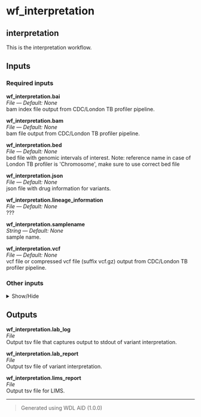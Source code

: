 # wf_interpretation
## interpretation 
 This is the interpretation workflow.



## Inputs

### Required inputs
<p name="wf_interpretation.bai">
        <b>wf_interpretation.bai</b><br />
        <i>File &mdash; Default: None</i><br />
        bam index file output from CDC/London TB profiler pipeline.
</p>
<p name="wf_interpretation.bam">
        <b>wf_interpretation.bam</b><br />
        <i>File &mdash; Default: None</i><br />
        bam file output from CDC/London TB profiler pipeline.
</p>
<p name="wf_interpretation.bed">
        <b>wf_interpretation.bed</b><br />
        <i>File &mdash; Default: None</i><br />
        bed file with genomic intervals of interest. Note: reference name in case of London TB profiler is 'Chromosome', make sure to use correct bed file
</p>
<p name="wf_interpretation.json">
        <b>wf_interpretation.json</b><br />
        <i>File &mdash; Default: None</i><br />
        json file with drug information for variants.
</p>
<p name="wf_interpretation.lineage_information">
        <b>wf_interpretation.lineage_information</b><br />
        <i>File &mdash; Default: None</i><br />
        ???
</p>
<p name="wf_interpretation.samplename">
        <b>wf_interpretation.samplename</b><br />
        <i>String &mdash; Default: None</i><br />
        sample name.
</p>
<p name="wf_interpretation.vcf">
        <b>wf_interpretation.vcf</b><br />
        <i>File &mdash; Default: None</i><br />
        vcf file or compressed vcf file (suffix vcf.gz) output from CDC/London TB profiler pipeline.
</p>

### Other inputs
<details>
<summary> Show/Hide </summary>
<p name="wf_interpretation.interpretation_docker">
        <b>wf_interpretation.interpretation_docker</b><br />
        <i>String &mdash; Default: "dbest/variant_interpretation:v1.0.8"</i><br />
        ???
</p>
<p name="wf_interpretation.interpretation_memory">
        <b>wf_interpretation.interpretation_memory</b><br />
        <i>String &mdash; Default: "8GB"</i><br />
        ???
</p>
<p name="wf_interpretation.lims_docker">
        <b>wf_interpretation.lims_docker</b><br />
        <i>String &mdash; Default: "dbest/lims_report:v1.0.1"</i><br />
        ???
</p>
<p name="wf_interpretation.lims_operator">
        <b>wf_interpretation.lims_operator</b><br />
        <i>String &mdash; Default: "DB"</i><br />
        ???
</p>
<p name="wf_interpretation.lims_report_name">
        <b>wf_interpretation.lims_report_name</b><br />
        <i>String &mdash; Default: "lims_report.tsv"</i><br />
        ???
</p>
<p name="wf_interpretation.verbose">
        <b>wf_interpretation.verbose</b><br />
        <i>Boolean &mdash; Default: false</i><br />
        ???
</p>
</details>

## Outputs
<p name="wf_interpretation.lab_log">
        <b>wf_interpretation.lab_log</b><br />
        <i>File</i><br />
        Output tsv file that captures output to stdout of variant interpretation.
</p>
<p name="wf_interpretation.lab_report">
        <b>wf_interpretation.lab_report</b><br />
        <i>File</i><br />
        Output tsv file of variant interpretation.
</p>
<p name="wf_interpretation.lims_report">
        <b>wf_interpretation.lims_report</b><br />
        <i>File</i><br />
        Output tsv file for LIMS.
</p>

<hr />

> Generated using WDL AID (1.0.0)
